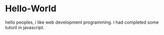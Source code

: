 # Hello-World
hello peoples,
i like web development programming.
i had completed some tutoril in javascript.
